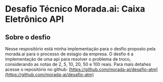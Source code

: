 # Desafio Técnico Morada.ai: Caixa Eletrônico API

## Sobre o desfio
Nesse respositório está minha implementação para o desfio proposto pela morada.ai para o processo de estagio da empresa. 
O desfio é a implementação de uma api para resolver o problema de troco, considerando as notas de 2, 5, 10, 20, 50 e 100 reais. Para mais detahes acesse o repositório no github: [https://github.com/morada-ai/desafio-atm](https://github.com/morada-ai/desafio-atm) 
